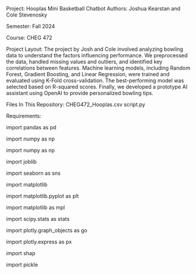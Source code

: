 Project: Hooplas Mini Basketball Chatbot
Authors:
Joshua Kearstan and Cole Stevenosky

Semester: Fall 2024

Course: CHEG 472

Project Layout:
The project by Josh and Cole involved analyzing bowling data to understand the factors influencing performance. We preprocessed the data, handled missing values and outliers, and identified key correlations between features. Machine learning models, including Random Forest, Gradient Boosting, and Linear Regression, were trained and evaluated using K-Fold cross-validation. The best-performing model was selected based on R-squared scores. Finally, we developed a prototype AI assistant using OpenAI to provide personalized bowling tips.

Files In This Repository:
CHEG472_Hooplas.csv
script.py


Requirements:

import pandas as pd

import numpy as np

import numpy as np

import joblib

import seaborn as sns

import matplotlib

import matplotlib.pyplot as plt

import matplotlib as mpl

import scipy.stats as stats

import plotly.graph_objects as go

import plotly.express as px

import shap

import pickle


